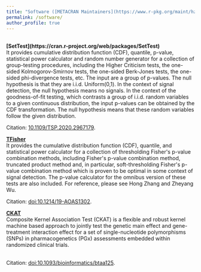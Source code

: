 ```yaml
---
title: "Software ([METACRAN Maintainers](https://www.r-pkg.org/maint/hzhang@wpi.edu))"
permalink: /software/
author_profile: true
---
```

<br>
<b>[SetTest](https://cran.r-project.org/web/packages/SetTest)</b><br> 
It provides cumulative distribution function (CDF), quantile, p-value, statistical power calculator and random number generator for a collection of group-testing procedures, including the Higher Criticism tests, the one-sided Kolmogorov-Smirnov tests, the one-sided Berk-Jones tests, the one-sided phi-divergence tests, etc. The input are a group of p-values. The null hypothesis is that they are i.i.d. Uniform(0,1). In the context of signal detection, the null hypothesis means no signals. In the context of the goodness-of-fit testing, which contrasts a group of i.i.d. random variables to a given continuous distribution, the input p-values can be obtained by the CDF transformation. The null hypothesis means that these random variables follow the given distribution.

Citation: [10.1109/TSP.2020.2967179](https://doi.org/10.1109/TSP.2020.2967179).

<b>[TFisher](https://cran.r-project.org/web/packages/TFisher)</b><br> 
It provides the cumulative distribution function (CDF), quantile, and statistical power calculator for a collection of thresholding Fisher's p-value combination methods, including Fisher's p-value combination method, truncated product method and, in particular, soft-thresholding Fisher's p-value combination method which is proven to be optimal in some context of signal detection. The p-value calculator for the omnibus version of these tests are also included. For reference, please see Hong Zhang and Zheyang Wu.

Citation: [doi:10.1214/19-AOAS1302](https://doi.org/10.1214/19-AOAS1302).

<b>[CKAT](https://cran.r-project.org/web/packages/CKAT)</b><br> 
Composite Kernel Association Test (CKAT) is a flexible and robust kernel machine based approach to jointly test the genetic main effect and gene-treatment interaction effect for a set of single-nucleotide polymorphisms (SNPs) in pharmacogenetics (PGx) assessments embedded within randomized clinical trials.

<br />Citation: [doi:10.1093/bioinformatics/btaa125](https://doi.org/10.1093/bioinformatics/btaa125).





